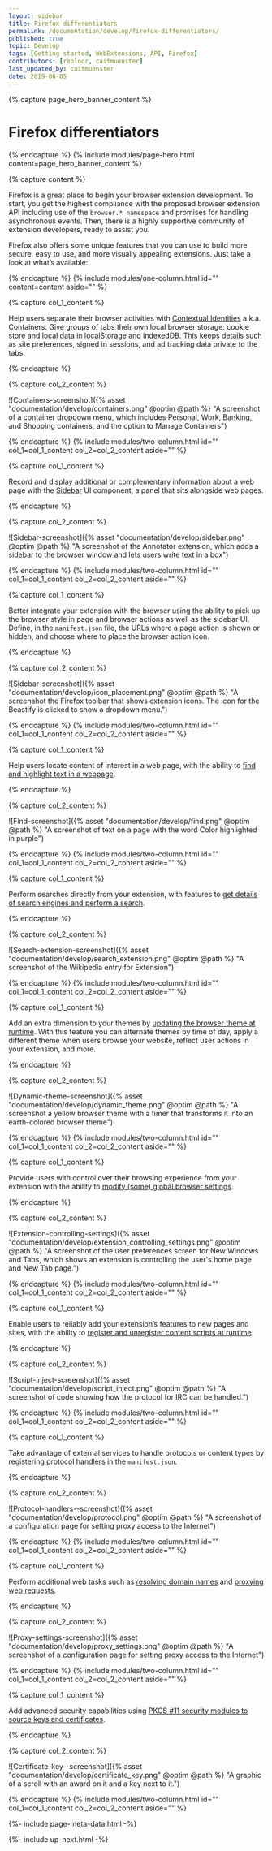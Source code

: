 ```yaml
---
layout: sidebar
title: Firefox differentiators
permalink: /documentation/develop/firefox-differentiators/
published: true
topic: Develop
tags: [Getting started, WebExtensions, API, Firefox]
contributors: [rebloor, caitmuenster]
last_updated_by: caitmuenster
date: 2019-06-05
---
```


<!-- Page Hero Banner -->

{% capture page_hero_banner_content %}

# Firefox differentiators

{% endcapture %}
{% include modules/page-hero.html
    content=page_hero_banner_content
%}

<!-- END: Page Hero Banner -->

{% capture content %}

Firefox is a great place to begin your browser extension development. To start, you get the highest compliance with the proposed browser extension API including use of the `browser.* namespace` and promises for handling asynchronous events. Then, there is a highly supportive community of extension developers, ready to assist you.

Firefox also offers some unique features that you can use to build more secure, easy to use, and more visually appealing extensions. Just take a look at what’s available:

{% endcapture %}
{% include modules/one-column.html
    id=""
    content=content
    aside=""
%}

<!-- END: Single Column Body Module -->

<!-- Two Column Body Module -->

{% capture col_1_content %}

Help users separate their browser activities with [Contextual Identities](https://developer.mozilla.org/en-US/docs/Mozilla/Add-ons/WebExtensions/API/contextualIdentities) a.k.a. Containers. Give groups of tabs their own local browser storage: cookie store and local data in localStorage and indexedDB. This keeps details such as site preferences, signed in sessions, and ad tracking data private to the tabs.

{% endcapture %}

{% capture col_2_content %}

![Containers-screenshot]({% asset "documentation/develop/containers.png" @optim @path %} "A screenshot of a container dropdown menu, which includes Personal, Work, Banking, and Shopping containers, and the option to Manage Containers")

{% endcapture %}
{% include modules/two-column.html
	id=""
	col_1=col_1_content
	col_2=col_2_content
	aside=""
%}

<!-- END: Two Column Body Module -->

<!-- Two Column Body Module -->

{% capture col_1_content %}

Record and display additional or complementary information about a web page with the [Sidebar](https://developer.mozilla.org/en-US/docs/Mozilla/Add-ons/WebExtensions/user_interface/Sidebars) UI component, a panel that sits alongside web pages.

{% endcapture %}

{% capture col_2_content %}

![Sidebar-screenshot]({% asset "documentation/develop/sidebar.png" @optim @path %} "A screenshot of the Annotator extension, which adds a sidebar to the browser window and lets users write text in a box")

{% endcapture %}
{% include modules/two-column.html
	id=""
	col_1=col_1_content
	col_2=col_2_content
	aside=""
%}

<!-- END: Two Column Body Module -->

<!-- Two Column Body Module -->

{% capture col_1_content %}

Better integrate your extension with the browser using the ability to pick up the browser style in page and browser actions as well as the sidebar UI. Define, in the `manifest.json` file, the URLs where a page action is shown or hidden, and choose where to place the browser action icon.

{% endcapture %}

{% capture col_2_content %}

![Sidebar-screenshot]({% asset "documentation/develop/icon_placement.png" @optim @path %} "A screenshot the Firefox toolbar that shows extension icons. The icon for the Beastify is clicked to show a dropdown menu.")

{% endcapture %}
{% include modules/two-column.html
	id=""
	col_1=col_1_content
	col_2=col_2_content
	aside=""
%}

<!-- END: Two Column Body Module -->

<!-- Two Column Body Module -->

{% capture col_1_content %}

Help users locate content of interest in a web page, with the ability to [find and highlight text in a webpage](https://developer.mozilla.org/en-US/docs/Mozilla/Add-ons/WebExtensions/API/find).

{% endcapture %}

{% capture col_2_content %}

![Find-screenshot]({% asset "documentation/develop/find.png" @optim @path %} "A screenshot of text on a page with the word Color highlighted in purple")

{% endcapture %}
{% include modules/two-column.html
	id=""
	col_1=col_1_content
	col_2=col_2_content
	aside=""
%}

<!-- END: Two Column Body Module -->

<!-- Two Column Body Module -->

{% capture col_1_content %}

Perform searches directly from your extension, with features to [get details of search engines and perform a search](https://developer.mozilla.org/en-US/docs/Mozilla/Add-ons/WebExtensions/API/search).

{% endcapture %}

{% capture col_2_content %}

![Search-extension-screenshot]({% asset "documentation/develop/search_extension.png" @optim @path %} "A screenshot of the Wikipedia entry for Extension")

{% endcapture %}
{% include modules/two-column.html
	id=""
	col_1=col_1_content
	col_2=col_2_content
	aside=""
%}

<!-- END: Two Column Body Module -->

<!-- Two Column Body Module -->

{% capture col_1_content %}

Add an extra dimension to your themes by [updating the browser theme at runtime](https://developer.mozilla.org/en-US/docs/Mozilla/Add-ons/WebExtensions/API/theme). With this feature you can alternate themes by time of day, apply a different theme when users browse your website, reflect user actions in your extension, and more.

{% endcapture %}

{% capture col_2_content %}

![Dynamic-theme-screenshot]({% asset "documentation/develop/dynamic_theme.png" @optim @path %} "A screenshot a yellow browser theme with a timer that transforms it into an earth-colored browser theme")

{% endcapture %}
{% include modules/two-column.html
	id=""
	col_1=col_1_content
	col_2=col_2_content
	aside=""
%}

<!-- END: Two Column Body Module -->

<!-- Two Column Body Module -->

{% capture col_1_content %}

Provide users with control over their browsing experience from your extension with the ability to [modify (some) global browser settings](https://developer.mozilla.org/en-US/docs/Mozilla/Add-ons/WebExtensions/API/browserSettings).

{% endcapture %}

{% capture col_2_content %}

![Extension-controlling-settings]({% asset "documentation/develop/extension_controlling_settings.png" @optim @path %} "A screenshot of the user preferences screen for New Windows and Tabs, which shows an extension is controlling the user's home page and New Tab page.")

{% endcapture %}
{% include modules/two-column.html
	id=""
	col_1=col_1_content
	col_2=col_2_content
	aside=""
%}

<!-- END: Two Column Body Module -->

<!-- Two Column Body Module -->

{% capture col_1_content %}

Enable users to reliably add your extension’s features to new pages and sites, with the ability to [register and unregister content scripts at runtime](https://developer.mozilla.org/en-US/docs/Mozilla/Add-ons/WebExtensions/API/contentScripts).

{% endcapture %}

{% capture col_2_content %}

![Script-inject-screenshot]({% asset "documentation/develop/script_inject.png" @optim @path %} "A screenshot of code showing how the protocol for IRC can be handled.")

{% endcapture %}
{% include modules/two-column.html
	id=""
	col_1=col_1_content
	col_2=col_2_content
	aside=""
%}

<!-- END: Two Column Body Module -->

<!-- Two Column Body Module -->

{% capture col_1_content %}

Take advantage of external services to handle protocols or content types by registering [protocol handlers](https://developer.mozilla.org/en-US/docs/Mozilla/Add-ons/WebExtensions/manifest.json/protocol_handlers) in the `manifest.json`.

{% endcapture %}

{% capture col_2_content %}

![Protocol-handlers--screenshot]({% asset "documentation/develop/protocol.png" @optim @path %} "A screenshot of a configuration page for setting proxy access to the Internet")

{% endcapture %}
{% include modules/two-column.html
	id=""
	col_1=col_1_content
	col_2=col_2_content
	aside=""
%}

<!-- END: Two Column Body Module -->

<!-- Two Column Body Module -->

{% capture col_1_content %}

Perform additional web tasks such as [resolving domain names](https://developer.mozilla.org/en-US/docs/Mozilla/Add-ons/WebExtensions/API/dns) and [proxying web requests](https://developer.mozilla.org/en-US/docs/Mozilla/Add-ons/WebExtensions/API/proxy).

{% endcapture %}

{% capture col_2_content %}

![Proxy-settings-screenshot]({% asset "documentation/develop/proxy_settings.png" @optim @path %} "A screenshot of a configuration page for setting proxy access to the Internet")

{% endcapture %}
{% include modules/two-column.html
	id=""
	col_1=col_1_content
	col_2=col_2_content
	aside=""
%}

<!-- END: Two Column Body Module -->

<!-- Two Column Body Module -->

{% capture col_1_content %}

Add advanced security capabilities using [PKCS #11 security modules to source keys and certificates](https://developer.mozilla.org/en-US/docs/Mozilla/Add-ons/WebExtensions/API/pkcs11).

{% endcapture %}

{% capture col_2_content %}

![Certificate-key--screenshot]({% asset "documentation/develop/certificate_key.png" @optim @path %} "A graphic of a scroll with an award on it and a key next to it.")

{% endcapture %}
{% include modules/two-column.html
	id=""
	col_1=col_1_content
	col_2=col_2_content
	aside=""
%}

<!-- END: Two Column Body Module -->

<!-- Meta Data -->

{%- include page-meta-data.html -%}

<!-- END: Meta Data -->

<!-- Up Next -->

{%- include up-next.html -%}

<!-- END: Up Next -->
